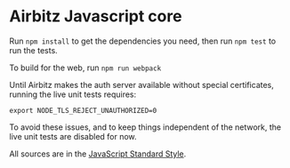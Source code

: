 # Airbitz Javascript core

Run `npm install` to get the dependencies you need,
then run `npm test` to run the tests.

To build for the web, run `npm run webpack`

Until Airbitz makes the auth server available without special certificates,
running the live unit tests requires:

    export NODE_TLS_REJECT_UNAUTHORIZED=0

To avoid these issues, and to keep things independent of the network,
the live unit tests are disabled for now.

All sources are in the [JavaScript Standard Style](http://standardjs.com/).
